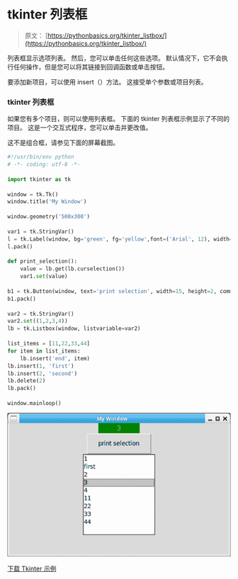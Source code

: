 # tkinter 列表框

> 原文： [https://pythonbasics.org/tkinter_listbox/](https://pythonbasics.org/tkinter_listbox/)

列表框显示选项列表。 然后，您可以单击任何这些选项。 默认情况下，它不会执行任何操作，但是您可以将其链接到回调函数或单击按钮。

要添加新项目，可以使用 insert（）方法。 这接受单个参数或项目列表。



### tkinter 列表框

如果您有多个项目，则可以使用列表框。 下面的 tkinter 列表框示例显示了不同的项目。 这是一个交互式程序，您可以单击并更改值。

这不是组合框，请参见下面的屏幕截图。

```py
#!/usr/bin/env python
# -*- coding: utf-8 -*-

import tkinter as tk

window = tk.Tk()
window.title('My Window')

window.geometry('500x300')

var1 = tk.StringVar()
l = tk.Label(window, bg='green', fg='yellow',font=('Arial', 12), width=10, textvariable=var1)
l.pack()

def print_selection():
    value = lb.get(lb.curselection())   
    var1.set(value)  

b1 = tk.Button(window, text='print selection', width=15, height=2, command=print_selection)
b1.pack()

var2 = tk.StringVar()
var2.set((1,2,3,4))
lb = tk.Listbox(window, listvariable=var2)

list_items = [11,22,33,44]
for item in list_items:
    lb.insert('end', item)
lb.insert(1, 'first')
lb.insert(2, 'second')
lb.delete(2)
lb.pack()

window.mainloop()

```

![tkinter listbox](img/a6a91551430cb92d00e95bb8dfef21ae.jpg)

[下载 Tkinter 示例](https://gum.co/ErLc)